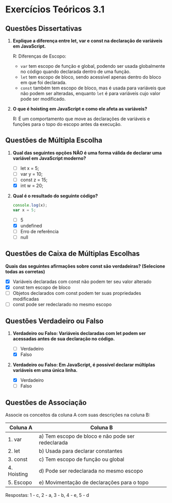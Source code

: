 # Exercícios Teóricos 3.1

## Questões Dissertativas

1. **Explique a diferença entre let, var e const na declaração de variáveis em JavaScript.**

   R: Diferenças de Escopo:
   - `var` tem escopo de função e global, podendo ser usada globalmente no código quando declarada dentro de uma função.
   - `let` tem escopo de bloco, sendo acessível apenas dentro do bloco em que foi declarada. 
   - `const` também tem escopo de bloco, mas é usada para variáveis que não podem ser alteradas, enquanto `let` é para variáveis cujo valor pode ser modificado.

2. **O que é hoisting em JavaScript e como ele afeta as variáveis?**

   R: É um comportamento que move as declarações de variáveis e funções para o topo do escopo antes da execução.

## Questões de Múltipla Escolha

1. **Qual das seguintes opções NÃO é uma forma válida de declarar uma variável em JavaScript moderno?**

   - [ ] let x = 5;
   - [ ] var y = 10;
   - [ ] const z = 15;
   - [x] int w = 20;

2. **Qual é o resultado do seguinte código?**
   ```javascript
   console.log(x);
   var x = 5;
   ```

   - [ ] 5
   - [x] undefined
   - [ ] Erro de referência
   - [ ] null

## Questões de Caixa de Múltiplas Escolhas

**Quais das seguintes afirmações sobre const são verdadeiras? (Selecione todas as corretas)**

- [x] Variáveis declaradas com const não podem ter seu valor alterado
- [x] const tem escopo de bloco
- [ ] Objetos declarados com const podem ter suas propriedades modificadas
- [ ] const pode ser redeclarado no mesmo escopo

## Questões Verdadeiro ou Falso

1. **Verdadeiro ou Falso: Variáveis declaradas com let podem ser acessadas antes de sua declaração no código.**

   - [ ] Verdadeiro
   - [x] Falso

2. **Verdadeiro ou Falso: Em JavaScript, é possível declarar múltiplas variáveis em uma única linha.**

   - [x] Verdadeiro
   - [ ] Falso

## Questões de Associação

Associe os conceitos da coluna A com suas descrições na coluna B:

| Coluna A  | Coluna B                                              |
|-----------|-------------------------------------------------------|
| 1. var    | a) Tem escopo de bloco e não pode ser redeclarada     |
| 2. let    | b) Usada para declarar constantes                     |
| 3. const  | c) Tem escopo de função ou global                     |
| 4. Hoisting| d) Pode ser redeclarada no mesmo escopo               |
| 5. Escopo | e) Movimentação de declarações para o topo            |

Respostas:
1 - c,
2 - a,
3 - b,
4 - e,
5 - d


